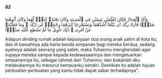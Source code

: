 ##### 82

<span class="ayah">وَأَمَّا ٱلْجِدَارُ فَكَانَ لِغُلَٰمَيْنِ يَتِيمَيْنِ فِى ٱلْمَدِينَةِ وَكَانَ تَحْتَهُۥ كَنزٌۭ لَّهُمَا وَكَانَ أَبُوهُمَا صَٰلِحًۭا فَأَرَادَ رَبُّكَ أَن يَبْلُغَآ أَشُدَّهُمَا وَيَسْتَخْرِجَا كَنزَهُمَا رَحْمَةًۭ مِّن رَّبِّكَ ۚ وَمَا فَعَلْتُهُۥ عَنْ أَمْرِى ۚ ذَٰلِكَ تَأْوِيلُ مَا لَمْ تَسْطِع عَّلَيْهِ صَبْرًۭا</span>

<span class="ayah_translation">Adapun dinding rumah adalah kepunyaan dua orang anak yatim di kota itu, dan di bawahnya ada harta benda simpanan bagi mereka berdua, sedang ayahnya adalah seorang yang saleh, maka Tuhanmu menghendaki agar supaya mereka sampai kepada kedewasaannya dan mengeluarkan simpanannya itu, sebagai rahmat dari Tuhanmu; dan bukanlah aku melakukannya itu menurut kemauanku sendiri. Demikian itu adalah tujuan perbuatan-perbuatan yang kamu tidak dapat sabar terhadapnya".</span>
